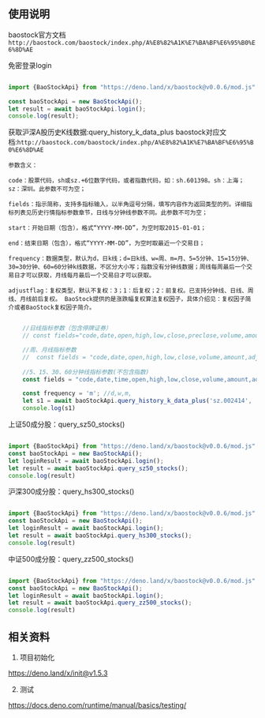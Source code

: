 

## 使用说明


baostock官方文档`http://baostock.com/baostock/index.php/A%E8%82%A1K%E7%BA%BF%E6%95%B0%E6%8D%AE`

免密登录login

```js

import {BaoStockApi} from "https://deno.land/x/baostock@v0.0.6/mod.js"

const baoStockApi = new BaoStockApi();
let result = await baoStockApi.login();
console.log(result);

```

获取沪深A股历史K线数据:query_history_k_data_plus
baostock对应文档:`http://baostock.com/baostock/index.php/A%E8%82%A1K%E7%BA%BF%E6%95%B0%E6%8D%AE`

```
参数含义：

code：股票代码，sh或sz.+6位数字代码，或者指数代码，如：sh.601398。sh：上海；sz：深圳。此参数不可为空；

fields：指示简称，支持多指标输入，以半角逗号分隔，填写内容作为返回类型的列。详细指标列表见历史行情指标参数章节，日线与分钟线参数不同。此参数不可为空；

start：开始日期（包含），格式“YYYY-MM-DD”，为空时取2015-01-01；

end：结束日期（包含），格式“YYYY-MM-DD”，为空时取最近一个交易日；

frequency：数据类型，默认为d，日k线；d=日k线、w=周、m=月、5=5分钟、15=15分钟、30=30分钟、60=60分钟k线数据，不区分大小写；指数没有分钟线数据；周线每周最后一个交易日才可以获取，月线每月最后一个交易日才可以获取。

adjustflag：复权类型，默认不复权：3；1：后复权；2：前复权。已支持分钟线、日线、周线、月线前后复权。 BaoStock提供的是涨跌幅复权算法复权因子，具体介绍见：复权因子简介或者BaoStock复权因子简介。

```
```js

    //日线指标参数（包含停牌证券）
    // const fields="code,date,open,high,low,close,preclose,volume,amount,adjustflag,turn,tradestatus,pctChg,isST";

    //周、月线指标参数
    //  const fields = "code,date,open,high,low,close,volume,amount,adjustflag,turn,pctChg";
    
    //5、15、30、60分钟线指标参数(不包含指数)
    const fields = "code,date,time,open,high,low,close,volume,amount,adjustflag";

    const frequency = 'm'; //d,w,m,
    let s1 = await baoStockApi.query_history_k_data_plus('sz.002414', '2020-11-01', '2025-11-21', fields, frequency, 3);
    console.log(s1)

```

上证50成分股：query_sz50_stocks()
```js

import {BaoStockApi} from "https://deno.land/x/baostock@v0.0.6/mod.js"
const baoStockApi = new BaoStockApi();
let loginResult = await baoStockApi.login();
let result = await baoStockApi.query_sz50_stocks();
console.log(result)

```

沪深300成分股：query_hs300_stocks()
```js

import {BaoStockApi} from "https://deno.land/x/baostock@v0.0.6/mod.js"
const baoStockApi = new BaoStockApi();
let loginResult = await baoStockApi.login();
let result = await baoStockApi.query_hs300_stocks();
console.log(result)

```

中证500成分股：query_zz500_stocks()
```js

import {BaoStockApi} from "https://deno.land/x/baostock@v0.0.6/mod.js"
const baoStockApi = new BaoStockApi();
let loginResult = await baoStockApi.login();
let result = await baoStockApi.query_zz500_stocks();
console.log(result)

```

## 相关资料

1. 项目初始化

https://deno.land/x/init@v1.5.3

2. 测试

https://docs.deno.com/runtime/manual/basics/testing/
